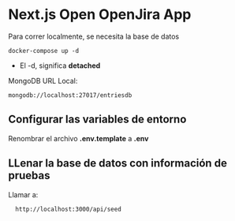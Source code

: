   # Next.js Open OpenJira App

  Para correr localmente, se necesita la base de datos
```
docker-compose up -d
```

* El -d, significa __detached__

MongoDB URL Local:
```
mongodb://localhost:27017/entriesdb
```

## Configurar las variables de entorno
Renombrar el archivo __.env.template__ a __.env__

## LLenar la base de datos con información de pruebas

Llamar a:
```
  http://localhost:3000/api/seed
```